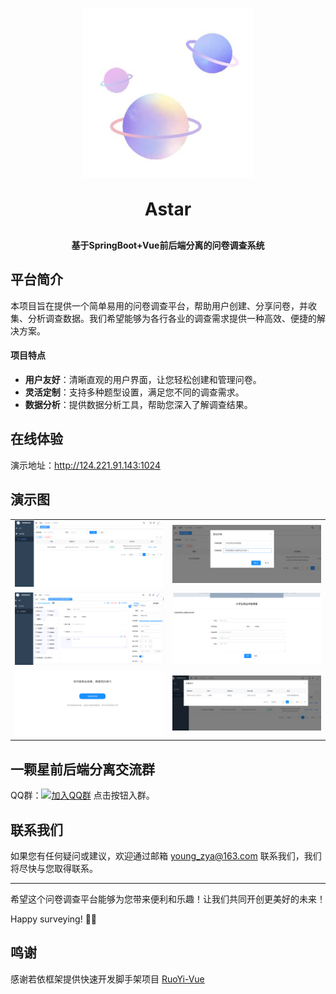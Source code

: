 <p align="center">
	<img alt="logo" src="./astar-qs-ui/src/assets/logo/logo.png">
</p>
<h1 align="center" style="margin: 30px 0 30px; font-weight: bold;">Astar</h1>
<h4 align="center">基于SpringBoot+Vue前后端分离的问卷调查系统</h4>
<p align="center">

[//]: # (	<a href="https://gitee.com/y_project/Astar-Vue/stargazers"><img src="https://gitee.com/y_project/Astar-Vue/badge/star.svg?theme=dark"></a>)
[//]: # (	<a href="https://gitee.com/y_project/Astar-Vue"><img src="https://img.shields.io/badge/Astar-v3.8.7-brightgreen.svg"></a>)
[//]: # (	<a href="https://gitee.com/y_project/Astar-Vue/blob/master/LICENSE"><img src="https://img.shields.io/github/license/mashape/apistatus.svg"></a>)
</p>

## 平台简介

本项目旨在提供一个简单易用的问卷调查平台，帮助用户创建、分享问卷，并收集、分析调查数据。我们希望能够为各行各业的调查需求提供一种高效、便捷的解决方案。

#### 项目特点

- **用户友好**：清晰直观的用户界面，让您轻松创建和管理问卷。
- **灵活定制**：支持多种题型设置，满足您不同的调查需求。
- **数据分析**：提供数据分析工具，帮助您深入了解调查结果。


## 在线体验
演示地址：http://124.221.91.143:1024

## 演示图

<table>
    <tr>
        <td><img src="./demo/1.png"/></td>
        <td><img src="./demo/2.png"/></td>
    </tr>
    <tr>
       <td><img src="./demo/3.png"/></td>
        <td><img src="./demo/4.png"/></td>
    </tr>
    <tr>
        <td><img src="./demo/5.png"/></td>
        <td><img src="./demo/6.png"/></td>
    </tr>
	
</table>


## 一颗星前后端分离交流群

QQ群：[![加入QQ群](https://img.shields.io/badge/258695438-blue.svg)](https://qm.qq.com/cgi-bin/qm/qr?k=X56d9Mldla4qZQ6cQT_aRwNhbC2jypaT&jump_from=webapi&authKey=v3nb6/vrsRtmLID7D//v7tAVCVBG6YDG0bYYL3xJYEzj6QIZPw6S/knMZ/g8WwG2) 点击按钮入群。


## 联系我们

如果您有任何疑问或建议，欢迎通过邮箱 young_zya@163.com 联系我们，我们将尽快与您取得联系。

---

希望这个问卷调查平台能够为您带来便利和乐趣！让我们共同开创更美好的未来！

Happy surveying! 📝✨

## 鸣谢

感谢若依框架提供快速开发脚手架项目
<a href="https://gitee.com/y_project/RuoYi-Vue">RuoYi-Vue</a>